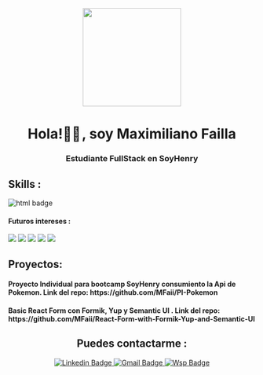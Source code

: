 <div id="header" align="center">
  <img src="https://media.giphy.com/media/HscDLzkO8EOTmgkhQP/giphy.gif" width="200" />
  <h1 align="center">Hola!👋🏽 , soy Maximiliano Failla </h1>
  <h3 align="center">Estudiante FullStack en SoyHenry</h3>
</div>
<div>
  <h2>Skills :</h2>
  <img src="https://img.shields.io/badge/HTML5-E34F26?style=for-the-badge&logo=html5&logoColor=white" alt="html badge"/>
  <img src="https://img.shields.io/badge/CSS3-1572B6?style=for-the-badge&logo=css3&logoColor=white" alt=""/>
  <img src="https://img.shields.io/badge/JavaScript-F7DF1E?style=for-the-badge&logo=javascript&logoColor=black" alt=""/>
  <img src="https://img.shields.io/badge/React-20232A?style=for-the-badge&logo=react&logoColor=61DAFB" alt=""/>
  <img src="https://img.shields.io/badge/Redux-593D88?style=for-the-badge&logo=redux&logoColor=white" alt=""/>
  <img src="https://img.shields.io/badge/Node.js-43853D?style=for-the-badge&logo=node.js&logoColor=white" alt=""/>
  <img src="https://img.shields.io/badge/PostgreSQL-316192?style=for-the-badge&logo=postgresql&logoColor=white" alt=""/>
  <img src="https://img.shields.io/badge/sequelize-323330?style=for-the-badge&logo=sequelize&logoColor=blue" alt=""/>
  <img src="https://img.shields.io/badge/Express.js-000000?style=for-the-badge&logo=express&logoColor=white" alt=""/>
  <img src="https://img.shields.io/badge/Canva-%2300C4CC.svg?&style=for-the-badge&logo=Canva&logoColor=white" alt=""/>
</div>
<div>
  <h4>Futuros intereses :</h4>
  <img src="https://img.shields.io/badge/MongoDB-4EA94B?style=for-the-badge&logo=mongodb&logoColor=white" alt"">
  <img src="https://img.shields.io/badge/Adobe%20Photoshop-31A8FF?style=for-the-badge&logo=Adobe%20Photoshop&logoColor=black" alt"">
  <img src="https://img.shields.io/badge/firebase-ffca28?style=for-the-badge&logo=firebase&logoColor=black" alt"">
  <img src="https://img.shields.io/badge/Material%20UI-007FFF?style=for-the-badge&logo=mui&logoColor=white" alt"">
  <img src="https://img.shields.io/badge/TypeScript-007ACC?style=for-the-badge&logo=typescript&logoColor=white" alt"">
  <img src="https://img.shields.io/badge/Tailwind_CSS-38B2AC?style=for-the-badge&logo=tailwind-css&logoColor=white" alt=""/>
</div>
<div>
  <h2>Proyectos: </h2>
  <h4>Proyecto Individual para bootcamp SoyHenry consumiento la Api de Pokemon. Link del repo: https://github.com/MFaii/PI-Pokemon </h4>
  <h4>Basic React Form con Formik, Yup y Semantic UI . Link del repo: https://github.com/MFaii/React-Form-with-Formik-Yup-and-Semantic-UI</h4>
</div>
<div id="badges" align="center">
  <h2>Puedes contactarme :</h2>
  <a href="https://www.linkedin.com/in/maximilianofailla/" target="_blank">
    <img src="https://img.shields.io/badge/LinkedIn-0077B5?style=for-the-badge&logo=linkedin&logoColor=white" alt="Linkedin Badge"/>
  </a>
  <a href="mailto:faillamaximiliano@gmail.com" target="_blank">
    <img src="https://img.shields.io/badge/Gmail-D14836?style=for-the-badge&logo=gmail&logoColor=white" alt="Gmail Badge"/>
  </a>
  <a href="https://walink.co/110fc4" target="_blank">
    <img src="https://img.shields.io/badge/WhatsApp-25D366?style=for-the-badge&logo=whatsapp&logoColor=white" alt="Wsp Badge"/>
  </a>
</div>
